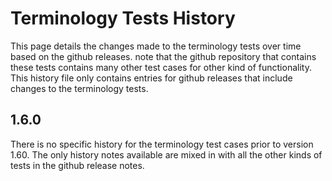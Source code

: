 # Terminology Tests History

This page details the changes made to the terminology tests over time based on the github releases.
note that the github repository that contains these tests contains many other test cases for other 
kind of functionality. This history file only contains entries for github releases that include 
changes to the terminology tests.

## 1.6.0

There is no specific history for the terminology test cases prior to version 1.60. The only history notes available are mixed in with all the other kinds of tests in the github release notes.
